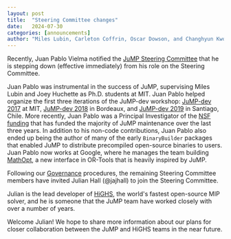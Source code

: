 ```yaml
---
layout: post
title:  "Steering Committee changes"
date:   2024-07-30
categories: [announcements]
author: "Miles Lubin, Carleton Coffrin, Oscar Dowson, and Changhyun Kwon"
---
```


Recently, Juan Pablo Vielma notified the [JuMP Steering Committee](/pages/governance/#steering-committee)
that he is stepping down (effective immediately) from his role on the Steering
Committee.

Juan Pablo was instrumental in the success of JuMP, supervising Miles Lubin and
Joey Huchette as Ph.D. students at MIT. Juan Pablo helped organize the first
three iterations of the JuMP-dev workshop: [JuMP-dev 2017](/meetings/mit2017/) at
MIT, [JuMP-dev 2018](/meetings/bordeaux2018/) in Bordeaux, and [JuMP-dev 2019](/meetings/santiago2019/)
in Santiago, Chile. More recently, Juan Pablo was a Principal Investigator of
the [NSF funding](/announcements/2021/02/22/agreement/) that has funded the
majority of JuMP maintenance over the last three years. In addition to his
non-code contributions, Juan Pablo also ended up being the author of many of the
early `BinaryBuilder` packages that enabled JuMP to distribute precompiled
open-source binaries to users. Juan Pablo now works at Google, where he manages
the team building [MathOpt](https://developers.google.com/optimization/math_opt),
a new interface in OR-Tools that is heavily inspired by JuMP.

Following our [Governance](/pages/governance) procedures, the remaining Steering
Committee members have invited Julian Hall (@jajhall) to join the Steering
Committee.

Julian is the lead developer of [HiGHS](www.highs.dev), the world's fastest
open-source MIP solver, and he is someone that the JuMP team have worked closely
with over a number of years.

Welcome Julian! We hope to share more information about our plans for closer
collaboration between the JuMP and HiGHS teams in the near future.
